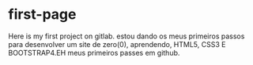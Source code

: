 # first-page

Here is my first project on gitlab.
estou dando os meus primeiros passos para desenvolver um site de zero(0), aprendendo, HTML5, CSS3 E BOOTSTRAP4.EH meus primeiros passes em github.

